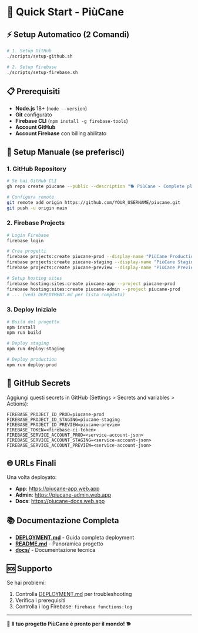# 🚀 Quick Start - PiùCane

## ⚡ Setup Automatico (2 Comandi)

```bash
# 1. Setup GitHub
./scripts/setup-github.sh

# 2. Setup Firebase
./scripts/setup-firebase.sh
```

## 📋 Prerequisiti

- **Node.js** 18+ (`node --version`)
- **Git** configurato
- **Firebase CLI** (`npm install -g firebase-tools`)
- **Account GitHub**
- **Account Firebase** con billing abilitato

## 🎯 Setup Manuale (se preferisci)

### 1. GitHub Repository

```bash
# Se hai GitHub CLI
gh repo create piucane --public --description "🐕 PiùCane - Complete platform for dog wellness management"

# Configura remote
git remote add origin https://github.com/YOUR_USERNAME/piucane.git
git push -u origin main
```

### 2. Firebase Projects

```bash
# Login Firebase
firebase login

# Crea progetti
firebase projects:create piucane-prod --display-name "PiùCane Production"
firebase projects:create piucane-staging --display-name "PiùCane Staging"
firebase projects:create piucane-preview --display-name "PiùCane Preview"

# Setup hosting sites
firebase hosting:sites:create piucane-app --project piucane-prod
firebase hosting:sites:create piucane-admin --project piucane-prod
# ... (vedi DEPLOYMENT.md per lista completa)
```

### 3. Deploy Iniziale

```bash
# Build del progetto
npm install
npm run build

# Deploy staging
npm run deploy:staging

# Deploy production
npm run deploy:prod
```

## 🔐 GitHub Secrets

Aggiungi questi secrets in GitHub (Settings > Secrets and variables > Actions):

```
FIREBASE_PROJECT_ID_PROD=piucane-prod
FIREBASE_PROJECT_ID_STAGING=piucane-staging
FIREBASE_PROJECT_ID_PREVIEW=piucane-preview
FIREBASE_TOKEN=<firebase-ci-token>
FIREBASE_SERVICE_ACCOUNT_PROD=<service-account-json>
FIREBASE_SERVICE_ACCOUNT_STAGING=<service-account-json>
FIREBASE_SERVICE_ACCOUNT_PREVIEW=<service-account-json>
```

## 🌐 URLs Finali

Una volta deployato:

- **App**: https://piucane-app.web.app
- **Admin**: https://piucane-admin.web.app
- **Docs**: https://piucane-docs.web.app

## 📚 Documentazione Completa

- **[DEPLOYMENT.md](./DEPLOYMENT.md)** - Guida completa deployment
- **[README.md](./README.md)** - Panoramica progetto
- **[docs/](./docs/)** - Documentazione tecnica

## 🆘 Supporto

Se hai problemi:

1. Controlla [DEPLOYMENT.md](./DEPLOYMENT.md) per troubleshooting
2. Verifica i prerequisiti
3. Controlla i log Firebase: `firebase functions:log`

---

🎯 **Il tuo progetto PiùCane è pronto per il mondo!** 🐕